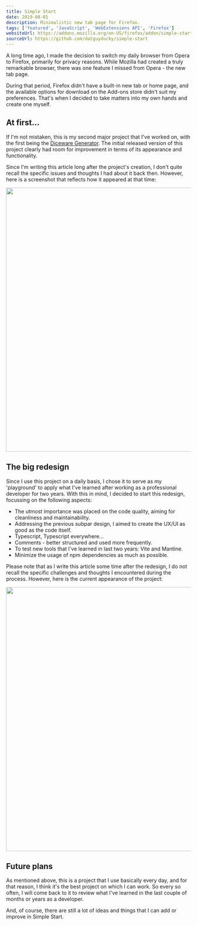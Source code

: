 ```yaml
---
title: Simple Start
date: 2019-08-01
description: Minimalistic new tab page for Firefox.
tags: ['featured', 'JavaScript', 'WebExtensions API', 'Firefox']
websiteUrl: https://addons.mozilla.org/en-US/firefox/addon/simple-start/
sourceUrl: https://github.com/datguyducky/simple-start
---
```

A long time ago, I made the decision to switch my daily browser from Opera to Firefox, primarily for privacy reasons. 
While Mozilla had created a truly remarkable browser, there was one feature I missed from Opera - the new tab page.

During that period, Firefox didn't have a built-in new tab or home page, and the available options for download on the Add-ons store didn't suit my preferences. 
That's when I decided to take matters into my own hands and create one myself.

## At first...
If I'm not mistaken, this is my second major project that I've worked on, with the first being the [Diceware Generator](/projects/diceware-generator).
The initial released version of this project clearly had room for improvement in terms of its appearance and functionality.

Since I'm writing this article long after the project's creation, I don't quite recall the specific issues and thoughts I had about it back then. 
However, here is a screenshot that reflects how it appeared at that time:

<img src="/public/simplestart_1.png" width="720" class="img-border" />

## The big redesign
Since I use this project on a daily basis, I chose it to serve as my 'playground' to apply what I've learned after working as a professional developer for two years. With this in mind, I decided to start this redesign, focussing on the following aspects:
- The utmost importance was placed on the code quality, aiming for cleanliness and maintainability.
- Addressing the previous subpar design, I aimed to create the UX/UI as good as the code itself.
- Typescript, Typescript everywhere...
- Comments - better structured and used more frequently.
- To test new tools that I've learned in last two years: Vite and Mantine.
- Minimize the usage of npm dependencies as much as possible.

Please note that as I write this article some time after the redesign, I do not recall the specific challenges and thoughts I encountered during the process. However, here is the current appearance of the project:

<img src="/public/simplestart_new.png" width="720" class="img-border" />

## Future plans
As mentioned above, this is a project that I use basically every day, and for that reason, I think it's the best project on which I can work.
So every so often, I will come back to it to review what I've learned in the last couple of months or years as a developer.

And, of course, there are still a lot of ideas and things that I can add or improve in Simple Start.